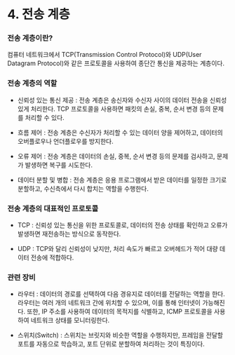 # 4. 전송 계층

### 전송 계층이란?

컴퓨터 네트워크에서 TCP(Transmission Control Protocol)와 UDP(User Datagram Protocol)와 같은 프로토콜을 사용하여 종단간 통신을 제공하는 계층이다.

### 전송 계층의 역할

- 신뢰성 있는 통신 제공 : 전송 계층은 송신자와 수신자 사이의 데이터 전송을 신뢰성 있게 처리한다. TCP 프로토콜을 사용하면 패킷의 손실, 중복, 순서 변경 등의 문제를 처리할 수 있다.

- 흐름 제어 : 전송 계층은 수신자가 처리할 수 있는 데이터 양을 제어하고, 데이터의 오버플로우나 언더플로우를 방지한다.

- 오류 제어 : 전송 계층은 데이터의 손실, 중복, 순서 변경 등의 문제를 검사하고, 문제가 발생하면 복구를 시도한다.

- 데이터 분할 및 병합 : 전송 계층은 응용 프로그램에서 받은 데이터를 일정한 크기로 분할하고, 수신측에서 다시 합치는 역할을 수행한다.

### 전송 계층의 대표적인 프로토콜

- TCP : 신뢰성 있는 통신을 위한 프로토콜로, 데이터의 전송 상태를 확인하고 오류가 발생하면 재전송하는 방식으로 동작한다.

- UDP : TCP와 달리 신뢰성이 낮지만, 처리 속도가 빠르고 오버헤드가 적어 대량 데이터 전송에 적합하다.

### 관련 장비

- 라우터 : 데이터의 경로를 선택하여 다음 경유지로 데이터를 전달하는 역할을 한다. 라우터는 여러 개의 네트워크 간에 위치할 수 있으며, 이를 통해 인터넷이 가능해진다. 또한, IP 주소를 사용하여 데이터의 목적지를 식별하고, ICMP 프로토콜을 사용하여 네트워크 상태를 모니터링한다.

- 스위치(Switch) : 스위치는 브릿지와 비슷한 역할을 수행하지만, 프레임을 전달할 포트를 자동으로 학습하고, 포트 단위로 분할하여 처리하는 것이 특징이다.

